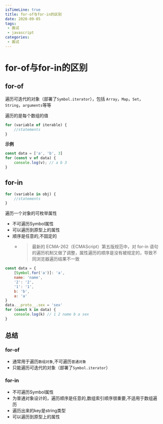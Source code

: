 ```yaml
---
isTimeLine: true
title: for-of与for-in的区别
date: 2020-09-05
tags:
 - 面试
 - javascript
categories:
 - 面试
---
```

# for-of与for-in的区别
## for-of
遍历可迭代的对象（部署了`Symbol.iterator`），包括 `Array`，`Map`，`Set`，`String`，`arguments`等等

遍历的是每个数组的值
```js
for (variable of iterable) {
    //statements
}
```

**示例**
```js
const data = ['a', 'b', 3]
for (const v of data) {
    console.log(v); // a b 3
}
```
## for-in
```js
for (variable in obj) {
    //statements
}
```
遍历一个对象的可枚举属性
* 不可遍历Symbol属性
* 可以遍历到原型上的属性
* 顺序是任意的,不固定的
  * >最新的 ECMA-262（ECMAScript）第五版规范中，对 for-in 语句的遍历机制又做了调整，属性遍历的顺序是没有被规定的，导致不同浏览器遍历结果不一致

```js
const data = {
    [Symbol.for('a')]: 'a',
    name: 'name',
    '2': '2',
    '1': '1',
    b: 'b',
    a: 'a'
}
data.__proto__.sex = 'sex'
for (const k in data) {
    console.log(k) // 1 2 name b a sex
}
```

## 总结
### for-of
* 通常用于遍历`数组对象`,不可遍历`普通对象`
* 只能遍历可迭代的对象（部署了`Symbol.iterator`）
### for-in
* 不可遍历Symbol属性
* 为普通对象设计的，遍历顺序是任意的,数组索引顺序很重要,不适用于数组遍历
* 遍历出来的key是string类型
* 可以遍历到原型上的属性 

<comment/>
<tongji/>